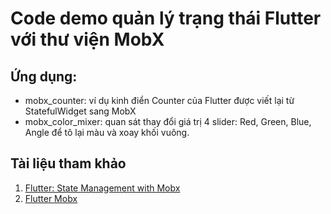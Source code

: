 # Code demo quản lý trạng thái Flutter với thư viện MobX

## Ứng dụng:
- mobx_counter: ví dụ kinh điển Counter của Flutter được viết lại từ StatefulWidget sang MobX
- mobx_color_mixer: quan sát thay đổi giá trị 4 slider: Red, Green, Blue, Angle để tô lại màu và xoay khối vuông.
  
## Tài liệu tham khảo
1. [Flutter: State Management with Mobx](https://youtu.be/p-MUBLOEkCs)
2. [Flutter Mobx](https://pub.dev/packages/mobx)
